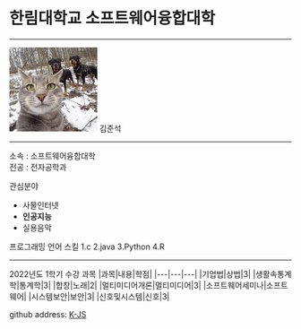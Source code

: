 # 한림대학교 소프트웨어융합대학
---
<img src=commonZTVW1CYE.jpg height=150 widht=150>
김준석

---

소속 : 소프트웨어융합대학   
전공 : 전자공학과


관심분야
* 사물인터넷
*  **인공지능**
* 실용음악

프로그래밍 언어 스킬
1.c
2.java
3.Python
4.R

--------------------

2022년도 1학기 수강 과목
|과목|내용|학점|
|---|---|---|
|기업법|상법|3|
|생활속통계학|통계학|3|
|합창|노래|2|
|멀티미디어개론|멀티미디어|3|
|소프트웨어세미나|소프트웨어|
|시스템보안|보안|3|
|신호및시스템|신호|3|


github address: [K-JS][github]

[github]:http://github.com/K-JS

